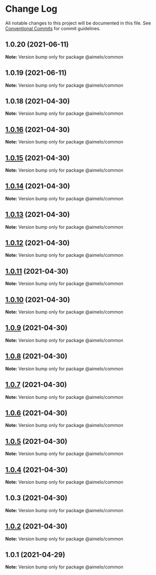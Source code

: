 # Change Log

All notable changes to this project will be documented in this file.
See [Conventional Commits](https://conventionalcommits.org) for commit guidelines.

## 1.0.20 (2021-06-11)

**Note:** Version bump only for package @aimelo/common





## 1.0.19 (2021-06-11)

**Note:** Version bump only for package @aimelo/common





## 1.0.18 (2021-04-30)

**Note:** Version bump only for package @aimelo/common





## [1.0.16](https://github.com/grolea/aimelo-nest/compare/@aimelo/common@1.0.15...@aimelo/common@1.0.16) (2021-04-30)

**Note:** Version bump only for package @aimelo/common





## [1.0.15](https://github.com/grolea/aimelo-nest/compare/@aimelo/common@1.0.14...@aimelo/common@1.0.15) (2021-04-30)

**Note:** Version bump only for package @aimelo/common





## [1.0.14](https://github.com/grolea/aimelo-nest/compare/@aimelo/common@1.0.13...@aimelo/common@1.0.14) (2021-04-30)

**Note:** Version bump only for package @aimelo/common





## [1.0.13](https://github.com/grolea/aimelo-nest/compare/@aimelo/common@1.0.12...@aimelo/common@1.0.13) (2021-04-30)

**Note:** Version bump only for package @aimelo/common





## [1.0.12](https://github.com/grolea/aimelo-nest/compare/@aimelo/common@1.0.11...@aimelo/common@1.0.12) (2021-04-30)

**Note:** Version bump only for package @aimelo/common





## [1.0.11](https://github.com/grolea/aimelo-nest/compare/@aimelo/common@1.0.10...@aimelo/common@1.0.11) (2021-04-30)

**Note:** Version bump only for package @aimelo/common





## [1.0.10](https://github.com/grolea/aimelo-nest/compare/@aimelo/common@1.0.9...@aimelo/common@1.0.10) (2021-04-30)

**Note:** Version bump only for package @aimelo/common





## [1.0.9](https://github.com/grolea/aimelo-nest/compare/@aimelo/common@1.0.8...@aimelo/common@1.0.9) (2021-04-30)

**Note:** Version bump only for package @aimelo/common





## [1.0.8](https://github.com/grolea/aimelo-nest/compare/@aimelo/common@1.0.7...@aimelo/common@1.0.8) (2021-04-30)

**Note:** Version bump only for package @aimelo/common





## [1.0.7](https://github.com/grolea/aimelo-nest/compare/@aimelo/common@1.0.6...@aimelo/common@1.0.7) (2021-04-30)

**Note:** Version bump only for package @aimelo/common





## [1.0.6](https://github.com/grolea/aimelo-nest/compare/@aimelo/common@1.0.5...@aimelo/common@1.0.6) (2021-04-30)

**Note:** Version bump only for package @aimelo/common





## [1.0.5](https://github.com/grolea/aimelo-nest/compare/@aimelo/common@1.0.4...@aimelo/common@1.0.5) (2021-04-30)

**Note:** Version bump only for package @aimelo/common





## [1.0.4](https://github.com/grolea/aimelo-nest/compare/@aimelo/common@1.0.3...@aimelo/common@1.0.4) (2021-04-30)

**Note:** Version bump only for package @aimelo/common





## 1.0.3 (2021-04-30)

**Note:** Version bump only for package @aimelo/common





## [1.0.2](https://github.com/grolea/aimelo-nest/compare/@aimelo/common@1.0.1...@aimelo/common@1.0.2) (2021-04-30)

**Note:** Version bump only for package @aimelo/common





## 1.0.1 (2021-04-29)

**Note:** Version bump only for package @aimelo/common
